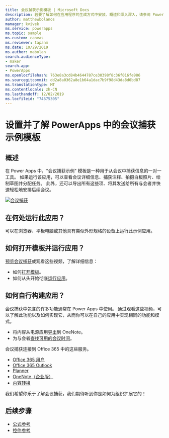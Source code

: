 ```yaml
---
title: 会议捕获示例模板 | Microsoft Docs
description: 若要了解如何在应用程序的生成方式中安装、概述和深入深入，请参阅 Power Apps 中的会议捕获示例模板。
author: matthewbolanos
manager: kvivek
ms.service: powerapps
ms.topic: sample
ms.custom: canvas
ms.reviewer: tapanm
ms.date: 10/29/2019
ms.author: mabolan
search.audienceType:
- maker
search.app:
- PowerApps
ms.openlocfilehash: 763e8a3cd84b4644787ce30398f8c36f016fe986
ms.sourcegitcommit: dd2a8a0362a8e1b64a1dac7b9f98d43da8d0bd87
ms.translationtype: MT
ms.contentlocale: zh-CN
ms.lasthandoff: 12/02/2019
ms.locfileid: "74675305"
---
```

# <a name="set-up-and-learn-about-the-meeting-capture-sample-template-in-powerapps"></a>设置并了解 PowerApps 中的会议捕获示例模板

## <a name="overview"></a>概述

 在 Power Apps 中，"会议捕获示例" 模板是一种用于从会议中捕获信息的一对一工具。 如果运行该应用，可以查看会议详细信息、捕获注释、拍摄白板照片、绘制草图并分配任务。 此外，还可以导出所有这些项、将其发送给所有与会者并快速轻松地安排后续会议。

[![会议捕获](media/sample-meeting-capture/MeetingCapture.png)](https://aka.ms/previewmeetingcapture)

## <a name="where-can-i-run-the-app"></a>在何处运行此应用？

可以在浏览器、平板电脑或其他具有类似外形规格的设备上运行此示例应用。

## <a name="how-do-i-open-the-template-and-run-the-app"></a>如何打开模板并运行应用？

[预览会议捕获](https://aka.ms/previewmeetingcapture)或观看这些视频，了解详细信息：

- 如何[打开模板](https://www.youtube.com/watch?v=MTsbjln1AcA&index=1&list=PL8IYfXypsj2B5FizD0ZVVuzf49vr8yXFU)。
- 如何从头开始彻底[运行应用](https://youtu.be/mGyxyJL4gJk)。

## <a name="how-do-i-build-the-app-myself"></a>如何自行构建应用？

会议捕获中包含的许多功能通常在 Power Apps 中使用。 通过观看这些视频，可以了解此功能以及如何实现它，从而你可以在自己的应用中实现相同的功能和模式。

- 将内容从电源应用[导出](https://youtu.be/D6kmeM0UFH0)到 OneNote。
- 为与会者[查找可用的会议时间](https://youtu.be/gSD8m6d_Gv0)。

会议捕获连接到 Office 365 中的这些服务。

- [Office 365 用户](https://docs.microsoft.com/connectors/office365users/)
- [Office 365 Outlook](https://docs.microsoft.com/connectors/office365/)
- [Planner](https://docs.microsoft.com/connectors/planner/)
- [OneNote（企业版）](https://docs.microsoft.com/connectors/onenote/)
- [内容转换](https://docs.microsoft.com/connectors/conversionservice/)

我们希望你乐于了解会议捕获，我们期待听到你是如何为组织扩展它的！

## <a name="next-steps"></a>后续步骤
- [公式参考](https://docs.microsoft.com/powerapps/maker/canvas-apps/formula-reference)
- [控件参考](https://docs.microsoft.com/powerapps/maker/canvas-apps/reference-properties)
 
